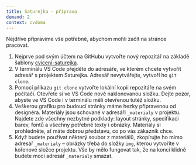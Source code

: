 ```yaml
---
title: Saturejka - příprava
demand: 2
context: cvdoma
---
```


Nejdříve připravíme vše potřebné, abychom mohli začít na stránce pracovat.

1. Nejprve pod svým účtem na GitHubu vytvořte nový repozitář na základě šablony [cviceni-saturejka](https://github.com/Czechitas-podklady-WEB/cviceni-saturejka).
1. V terminálu VS Code přejděte do adresáře, ve kterém chcete vytvořit adresář s projektem Saturejka. Adresář nevytvářejte, vytvoří ho `git clone`.
1. Pomocí příkazu `git clone` vytvořte lokální kopii repozitáře na svém počítači. Otevřete si ve VS Code nově naklonovanou složku. Dejte pozor, abyste ve VS Code i v terminálu měli otevřenou tutéž složku.
1. Veškerou grafiku pro budoucí stránky máme hezky připravenou od designéra. Materiály jsou schované v adresáři `_materialy` v projektu. Najdete zde všechny nezbytné podklady: layout stránky, specifikaci barev, fontů a všechny potřebné texty i obrázky. Materiály si prohlédněte, ať máte dobrou představu, co po vás zákazník chce.
1. Když budete používat některý soubor z materiálů, zkopírujte ho mimo adresář `_materialy` – obrázky třeba do složky `img`, kterou vytvoříte v kořenové složce projektu. Vše by mělo fungovat tak, že na konci klidně budete moci adresář `_materialy` smazat.
